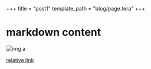 +++
title = "post1"
template_path = "blog/page.tera"
+++

# markdown content

![img a](a.png)

[relative link](box.png)